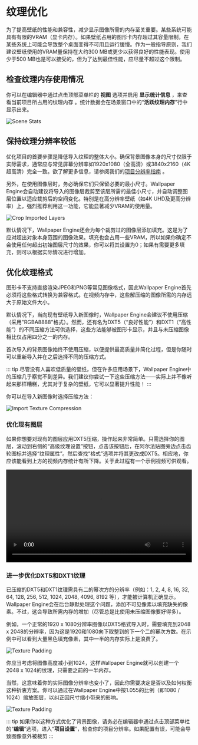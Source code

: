 # 纹理优化

为了提高壁纸的性能和兼容性，减少显示图像所需的内存至关重要。某些系统可能具有有限的VRAM（显卡内存）。如果壁纸占用的图形卡内存超过其容量限制，在某些系统上可能会导致整个桌面变得不可用且运行缓慢。作为一般指导原则，我们建议壁纸使用的VRAM量保持在大约300 MB或更少以获得良好的性能表现。使用少于500 MB也是可以接受的，但为了达到最佳性能，应尽量不超过这个限制。

## 检查纹理内存使用情况

你可以在编辑器中通过点击顶部菜单栏的 **视图** 选项并启用 **显示统计信息** ，来查看当前项目所占用的纹理内存 。统计数据会在场景窗口中的“**活跃纹理内存**”行中显示出来。

![Scene Stats](/wallpaper-engine-docs/img/performance/Stats.png)

## 保持纹理分辨率较低

优化项目的首要步骤是降低导入纹理的整体大小。确保背景图像本身的尺寸仅限于实际需求，通常应与常见屏幕分辨率如1920x1080（全高清）或3840x2160（4K超高清）完全一致。欲了解更多信息，请参阅我们的[项目分辨率指南](/wallpaper-engine-docs/scene/performance/resolution) 。

另外，在使用图像层时，务必确保它们只保留必要的最小尺寸。Wallpaper Engine会自动建议将导入的图像层裁剪至该层所需的最佳小尺寸，并自动调整图层位置以适应裁剪后的空间变化。特别是在高分辨率壁纸（如4K UHD及更高分辨率）上，强烈推荐利用这一功能，它能显著减少VRAM的使用量。

![Crop Imported Layers](/wallpaper-engine-docs/img/performance/Cropping.png)

默认情况下，Wallpaper Engine还会为每个裁剪过的图像层添加填充。这是为了应对超出对象本身范围的图像效果。填充也会占用一些VRAM，所以如果你确定不会使用任何超出初始图层尺寸的效果，你可以将其设置为0；如果有需要更多填充，则可以根据实际情况进行增加。	

## 优化纹理格式

图形卡不支持直接渲染JPEG和PNG等常见图像格式，因此Wallpaper Engine首先必须将这些格式转换为兼容格式。在视频内存中，这些解压缩的图像所需的内存远大于原始文件大小。

默认情况下，当向现有壁纸导入新图像时，Wallpaper Engine会建议不使用压缩（采用"RGBA8888"格式）。然而，还有名为DXT5（“良好性能”）和DXT1（“高性能”）的不同压缩方法可供选择，这些方法能够被图形卡显示，并且与未压缩图像相比仅占用四分之一的内存。

首次导入的背景图像始终不使用压缩，以便提供最高质量并简化过程，但是你随时可以重新导入并在之后选择不同的压缩方式。

::: tip
尽管没有人喜欢低质量的壁纸，但在许多应用场景下，Wallpaper Engine中的压缩几乎察觉不到差异。我们建议你尝试一下这些压缩方法——实际上并不像听起来那样糟糕，尤其对于复杂的壁纸，它可以显著提升性能！
:::

你可以在导入新图像时选择压缩方法：

![Import Texture Compression](/wallpaper-engine-docs/img/performance/Import_compression.png)

### 优化现有图层

如果你想要对现有的图层应用DXT5压缩，操作起来非常简单。只需选择你的图层，滚动到右侧的“高级纹理设置”按钮，点击该按钮后，在阿尔法贴图旁边点击齿轮图标并选择“纹理属性”。然后查找“格式”选项并将其更改成DXT5。相应地，你应该能看到上方的视频内存统计有所下降。关于此过程有一个示例视频可供观看。

<video width="100%" controls autoplay loop>
  <source :src="$withBase('/videos/texture_format_change.mp4')" type="video/mp4">
  Your browser does not support the video tag.
</video>

### 进一步优化DXT5和DXT1纹理

已压缩的DXT5和DXT1纹理需具有二的幂次方的分辨率（例如：1, 2, 4, 8, 16, 32, 64, 128, 256, 512, 1024, 2048, 4096, 8192 等），才能被计算机正确显示。Wallpaper Engine会在后台静默处理这个问题，添加不可见像素以填充缺失的像素。不过，这会导致所需内存的增加（尽管总是比使用未压缩图像要好得多）。

例如，一个正常的1920 x 1080分辨率图像以DXT5格式导入时，需要填充到2048 x 2048的分辨率，因为这是1920和1080向下取整到的下一个二的幂次方数。在示例中可以看到大量黑色填充像素，其中一半的内存实际上是浪费了。

![Texture Padding](/wallpaper-engine-docs/img/performance/Power_of_two_padding.png)

你应当考虑将图像高度减小到1024，这样Wallpaper Engine就可以创建一个2048 x 1024的纹理，只需要之前的一半内存。

当然，这意味着你的实际图像分辨率也变小了，因此你需要决定是否以及如何权衡这种折衷方案。你可以通过在Wallpaper Engine中按1.055的比例（即1080 / 1024）缩放图层，以纠正因尺寸缩小带来的影响。

![Texture Padding](/wallpaper-engine-docs/img/performance/Fix_optimized_scale.png)

::: tip
如果你以这种方式优化了背景图像，请务必在编辑器中通过点击顶部菜单栏的“**编辑**”选项，进入“**项目设置**”，检查你的项目分辨率。如果配置有误，可能会导致图像意外被裁剪
:::














